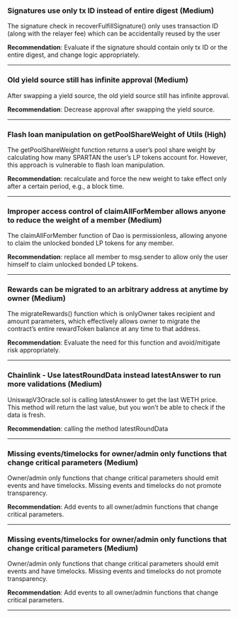 ### Signatures use only tx ID instead of entire digest (Medium)

The signature check in recoverFulfillSignature() only uses transaction ID
(along with the relayer fee) which can be accidentally reused by the user

**Recommendation**: Evaluate if the signature should contain only tx ID or the entire digest, and
change logic appropriately.

---
### Old yield source still has infinite approval (Medium)

After swapping a yield source, the old yield source still has infinite approval.

**Recommendation**: Decrease approval after swapping the yield source.

---
### Flash loan manipulation on getPoolShareWeight of Utils (High)

The getPoolShareWeight function returns a user’s pool share weight by
calculating how many SPARTAN the user’s LP tokens account for.
However, this approach is vulnerable to flash loan manipulation.

**Recommendation**: recalculate and force the new weight to take effect only after a certain period, e.g., a block time.

---
### Improper access control of claimAllForMember allows anyone to reduce the weight of a member (Medium)

The claimAllForMember function of Dao is permissionless, allowing anyone
to claim the unlocked bonded LP tokens for any member.

**Recommendation**: replace all member to msg.sender to allow only the user himself to claim unlocked bonded LP tokens.

---
### Rewards can be migrated to an arbitrary address at anytime by owner (Medium)

The migrateRewards() function which is onlyOwner takes recipient and
amount parameters, which effectively allows owner to migrate the
contract’s entire rewardToken balance at any time to that address.

**Recommendation**: Evaluate the need for this function and avoid/mitigate risk appropriately.

---
### Chainlink - Use latestRoundData instead latestAnswer to run more validations (Medium)

UniswapV3Oracle.sol is calling latestAnswer to get the last WETH price.
This method will return the last value, but you won’t be able to check if the
data is fresh.

**Recommendation**: calling the method latestRoundData

---
### Missing events/timelocks for owner/admin only functions that change critical parameters (Medium)

Owner/admin only functions that change critical parameters should emit events and have timelocks.
Missing events and timelocks do not promote transparency.

**Recommendation**: Add events to all owner/admin functions that change critical parameters.

---
### Missing events/timelocks for owner/admin only functions that change critical parameters (Medium)

Owner/admin only functions that change critical parameters should emit events and have timelocks.
Missing events and timelocks do not promote transparency.

**Recommendation**: Add events to all owner/admin functions that change critical parameters.

---

